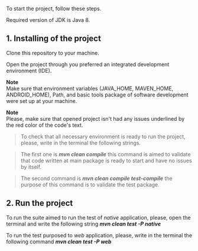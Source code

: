 To start the project, follow these steps.

Required version of JDK is Java 8.

## **1. Installing of the project**
Clone this repository to your machine.

Open the project through you preferred an integrated development environment (IDE).

**Note**  
Make sure that environment variables (JAVA_HOME, MAVEN_HOME, ANDROID_HOME), Path, and basic tools package of software development were set up at your machine.

**Note**  
Please, make sure that opened project isn't had any issues underlined by the red color of the code's text.

>To check that all necessary environment is ready to run the project, please, write in the terminal the following strings.

>The first one is ***mvn clean compile*** this command is aimed to validate that code written at main package is ready to start and have no issues by itself.

>The second command is ***mvn clean compile test-compile*** the purpose of this command is to validate the test package.


## **2. Run the project**
To run the suite aimed to run the test of *native* application, please, open the terminal and write the following string  ***mvn clean test -P native***

To run the test purposed to *web* application, please, write in the terminal the following command ***mvn clean test -P web***
